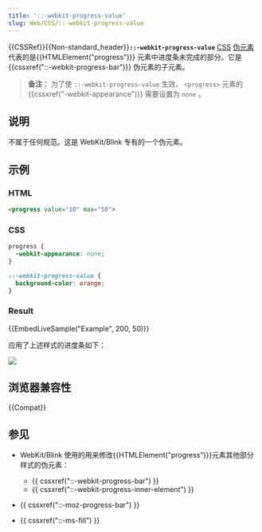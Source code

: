```yaml
---
title: '::-webkit-progress-value'
slug: Web/CSS/::-webkit-progress-value
---
```


{{CSSRef}}{{Non-standard_header}}**`::-webkit-progress-value`** [CSS](/zh-CN/docs/Web/CSS) [伪元素](/zh-CN/docs/Web/CSS/Pseudo-elements) 代表的是{{HTMLElement("progress")}} 元素中进度条未完成的部分。它是{{cssxref("::-webkit-progress-bar")}} 伪元素的子元素。

> **备注：** 为了使 `::-webkit-progress-value` 生效， `<progress>` 元素的{{cssxref("-webkit-appearance")}} 需要设置为 `none` 。

## 说明

不属于任何规范。这是 WebKit/Blink 专有的一个伪元素。

## 示例

### HTML

```html
<progress value="10" max="50">
```

### CSS

```css
progress {
  -webkit-appearance: none;
}

::-webkit-progress-value {
  background-color: orange;
}
```

### Result

{{EmbedLiveSample("Example", 200, 50)}}

应用了上述样式的进度条如下：

![](progress-value.png)

## 浏览器兼容性

{{Compat}}

## 参见

- WebKit/Blink 使用的用来修改{{HTMLElement("progress")}}元素其他部分样式的伪元素：

  - {{ cssxref("::-webkit-progress-bar") }}
  - {{ cssxref("::-webkit-progress-inner-element") }}

- {{ cssxref("::-moz-progress-bar") }}
- {{ cssxref("::-ms-fill") }}
